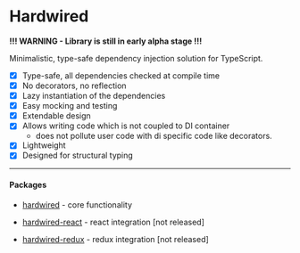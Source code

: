 # Hardwired

**!!! WARNING - Library is still in early alpha stage !!!**

Minimalistic, type-safe dependency injection solution for TypeScript.

- [x] Type-safe, all dependencies checked at compile time
- [x] No decorators, no reflection
- [x] Lazy instantiation of the dependencies
- [x] Easy mocking and testing
- [x] Extendable design
- [x] Allows writing code which is not coupled to DI container
  - does not pollute user code with di specific code like decorators.
- [x] Lightweight
- [x] Designed for structural typing

---
#### Packages


- [hardwired](./packages/core/README.md) - core functionality  

- [hardwired-react](./packages/react-di/README.md) - react integration [not released]

- [hardwired-redux](./packages/redux-di/README.md) - redux integration [not released]
